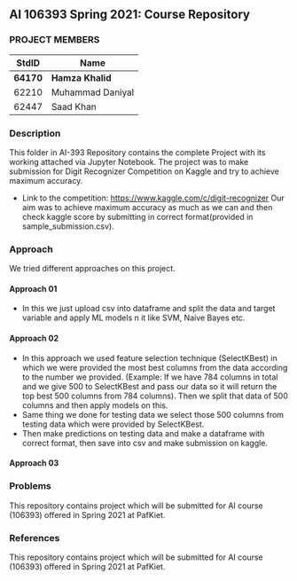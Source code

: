 ## AI 106393 Spring 2021: Course Repository ##

### PROJECT MEMBERS ###
StdID | Name
------------ | -------------
**64170** | **Hamza Khalid**
62210 | Muhammad Daniyal
62447 | Saad Khan

### Description ###
This folder in AI-393 Repository contains the complete Project with its working attached via Jupyter Notebook. The project was to make submission for Digit Recognizer Competition on Kaggle and try to achieve maximum accuracy.
  - Link to the competition: https://www.kaggle.com/c/digit-recognizer
Our aim was to achieve maximum accuracy as much as we can and then check kaggle score by submitting in correct format(provided in sample_submission.csv).

### Approach ###
We tried different approaches on this project.
#### Approach 01 ####
  - In this we just upload csv into dataframe and split the data and target variable and apply ML models n it like SVM, Naive Bayes etc.
#### Approach 02 ####
  - In this approach we used feature selection technique (SelectKBest) in which we were provided the most best columns from the data according to the number we provided. (Example: If we have 784  columns in total and we give 500 to SelectKBest and pass our data so it will return the top best 500 columns from 784 columns). Then we split that data of 500 columns and then apply models on this.
  - Same thing we done for testing data we select those 500 columns from testing data which were provided by SelectKBest.
  - Then make predictions on testing data and make a dataframe with correct format, then save into csv and make submission on kaggle.
#### Approach 03 ####

### Problems ###
This repository contains project which will be submitted for AI course (106393) offered in Spring 2021 at PafKiet.

### References ###
This repository contains project which will be submitted for AI course (106393) offered in Spring 2021 at PafKiet.
